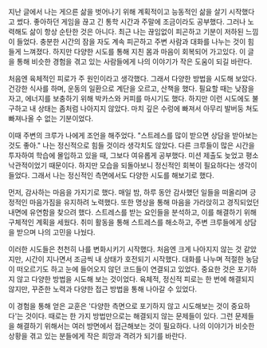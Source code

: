 지난 글에서 나는 게으른 삶을 벗어나기 위해 계획적이고 능동적인 삶을 살기 시작했다고 썼다. 좋아하던 게임을 끊고 긴 통학 시간과 주말에 조금이라도 공부했다. 그러나 노력해도 삶이 항상 순탄한 것은 아니다. 최근 나는 끊임없이 피곤하고 기분이 저하된 느낌이 들었다. 충분한 시간의 잠을 자도 계속 피곤하고 주변 사람과 대화를 나누는 것이 힘들게 느껴졌다. 하지만 다양한 시도를 통해 지친 몸과 마음이 회복되어 가고있다. 이 글을 통해 비슷한 경험을 겪고 있는 사람들에게 나의 이야기가 작은 도움이 되길 바란다.

처음엔 육체적인 피로가 주 원인이라고 생각했다. 그래서 다양한 방법을 시도해 보았다. 건강한 식사를 하며, 운동의 일환으로 계단을 오르고, 산책을 했다. 필요할 때는 낮잠을 자고, 에너지를 보충하기 위해 박카스와 커피를 마시기도 했다. 하지만 이런 시도에도 불구하고 내 상태는 좀처럼 나아지지 않았다. 마치 깊은 수렁에 빠져서 아무리 발버둥 쳐도 빠져나올 수 없는 기분이었다.

이때 주변의 크루가 나에게 조언을 해주었다. "스트레스를 많이 받으면 상담을 받아보는 것도 좋아." 나는 정신적으로 힘들 것이라 생각치도 않았다. 다른 크루들이 많은 시간을 투자하여 학습에 몰입하고 있을 때, 그보다 여유롭게 공부했다. 미션 제출도 늦었고 평소 낙관적이었기 때문이다. 하지만 모습을 되돌아보니 정신적인 회복이 필요하다는 생각이 들었다. 그래서 나는 정신적인 측면에서도 다양한 시도를 해보기로 했다.

먼저, 감사하는 마음을 가지기로 했다. 매일 밤, 하루 동안 감사했던 일들을 떠올리며 긍정적인 마음가짐을 유지하려 노력했다. 또한 명상을 통해 마음을 가라앉히고 경직되었던 내면에 유연함을 찾으려 했다. 스트레스를 받는 요인들을 분석하고, 이를 해결하기 위해 구체적인 계획을 세웠다. 취미 활동을 통해 스트레스를 해소하고, 주변 크루들에게 상담을 받으며 나의 고민을 나눴다.

이러한 시도들은 천천히 나를 변화시키기 시작했다. 처음엔 크게 나아지지 않는 것 같았지만, 시간이 지나면서 조금씩 내 상태가 호전되기 시작했다. 대화를 나누며 적절한 농담이 떠오르기도 하고 눈에 들어오지 않던 코드들이 연결되고 있었다. 중요한 것은 포기하지 않고 다양한 방법을 시도해 보는 것이었다. 육체적, 정신적 피로는 한 번에 해결되지 않지만, 꾸준한 노력과 다양한 접근 방법을 통해 나아갈 수 있었다.

이 경험을 통해 얻은 교훈은 '다양한 측면으로 포기하지 않고 시도해보는 것이 중요하다'는 것이다. 때로는 한 가지 방법만으로는 해결되지 않는 문제들이 있다. 그런 문제들을 해결하기 위해서는 여러 방면에서 접근해보는 것이 필요하다. 나의 이야기가 비슷한 상황을 겪고 있는 분들에게 작은 희망과 격려가 되기를 바란다.

